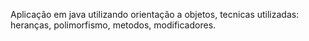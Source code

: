 Aplicação em java utilizando orientação a objetos,
tecnicas utilizadas:
heranças,
polimorfismo,
metodos,
modificadores.
